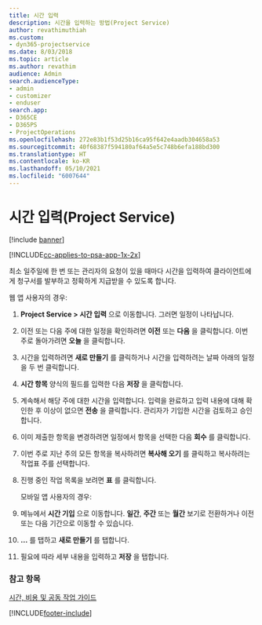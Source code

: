 ```yaml
---
title: 시간 입력
description: 시간을 입력하는 방법(Project Service)
author: revathimuthiah
ms.custom:
- dyn365-projectservice
ms.date: 8/03/2018
ms.topic: article
ms.author: revathim
audience: Admin
search.audienceType:
- admin
- customizer
- enduser
search.app:
- D365CE
- D365PS
- ProjectOperations
ms.openlocfilehash: 272e83b1f53d25b16ca95f642e4aadb304658a53
ms.sourcegitcommit: 40f68387f594180af64a5e5c748b6efa188bd300
ms.translationtype: HT
ms.contentlocale: ko-KR
ms.lasthandoff: 05/10/2021
ms.locfileid: "6007644"
---
```

# <a name="enter-time-project-service"></a>시간 입력(Project Service)

[!include [banner](../includes/psa-now-project-operations.md)]

[!INCLUDE[cc-applies-to-psa-app-1x-2x](../includes/cc-applies-to-psa-app-1x-2x.md)]

최소 일주일에 한 번 또는 관리자의 요청이 있을 때마다 시간을 입력하여 클라이언트에게 청구서를 발부하고 정확하게 지급받을 수 있도록 합니다.  
  
 웹 앱 사용자의 경우:  
  
1. **Project Service > 시간 입력** 으로 이동합니다. 그러면 일정이 나타납니다.  
  
2. 이전 또는 다음 주에 대한 일정을 확인하려면 **이전** 또는 **다음** 을 클릭합니다. 이번 주로 돌아가려면 **오늘** 을 클릭합니다.  
  
3. 시간을 입력하려면 **새로 만들기** 를 클릭하거나 시간을 입력하려는 날짜 아래의 일정을 두 번 클릭합니다.  
  
4. **시간 항목** 양식의 필드를 입력한 다음 **저장** 을 클릭합니다.  
  
5. 계속해서 해당 주에 대한 시간을 입력합니다. 입력을 완료하고 입력 내용에 대해 확인한 후 이상이 없으면 **전송** 을 클릭합니다. 관리자가 기입한 시간을 검토하고 승인합니다.  
  
6. 이미 제출한 항목을 변경하려면 일정에서 항목을 선택한 다음 **회수** 를 클릭합니다.  
  
7. 이번 주로 지난 주의 모든 항목을 복사하려면 **복사해 오기** 를 클릭하고 복사하려는 작업표 주를 선택합니다.  
  
8. 진행 중인 작업 목록을 보려면 **표** 를 클릭합니다.  
  
   모바일 앱 사용자의 경우:  
  
9. 메뉴에서 **시간 기입** 으로 이동합니다.     **일간**, **주간** 또는 **월간** 보기로 전환하거나 이전 또는 다음 기간으로 이동할 수 있습니다.  
  
10. **...** 를 탭하고 **새로 만들기** 를 탭합니다.  
  
11. 필요에 따라 세부 내용을 입력하고 **저장** 을 탭합니다.  
  
### <a name="see-also"></a>참고 항목  
 [시간, 비용 및 공동 작업 가이드](../psa/time-expense-collaboration-guide.md)


[!INCLUDE[footer-include](../includes/footer-banner.md)]